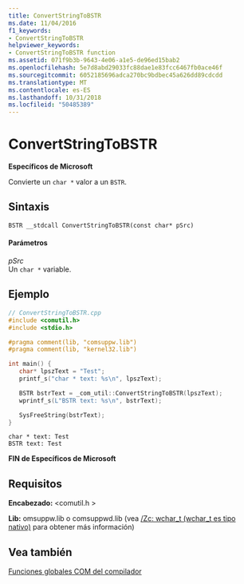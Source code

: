 ```yaml
---
title: ConvertStringToBSTR
ms.date: 11/04/2016
f1_keywords:
- ConvertStringToBSTR
helpviewer_keywords:
- ConvertStringToBSTR function
ms.assetid: 071f9b3b-9643-4e06-a1e5-de96ed15bab2
ms.openlocfilehash: 5e7d8abd29033fc88dae1e83fcc6467fb0ace46f
ms.sourcegitcommit: 6052185696adca270bc9bdbec45a626dd89cdcdd
ms.translationtype: MT
ms.contentlocale: es-ES
ms.lasthandoff: 10/31/2018
ms.locfileid: "50485389"
---
```

# <a name="convertstringtobstr"></a>ConvertStringToBSTR

**Específicos de Microsoft**

Convierte un `char *` valor a un `BSTR`.

## <a name="syntax"></a>Sintaxis

```
BSTR __stdcall ConvertStringToBSTR(const char* pSrc)
```

#### <a name="parameters"></a>Parámetros

*pSrc*<br/>
Un `char *` variable.

## <a name="example"></a>Ejemplo

```cpp
// ConvertStringToBSTR.cpp
#include <comutil.h>
#include <stdio.h>

#pragma comment(lib, "comsuppw.lib")
#pragma comment(lib, "kernel32.lib")

int main() {
   char* lpszText = "Test";
   printf_s("char * text: %s\n", lpszText);

   BSTR bstrText = _com_util::ConvertStringToBSTR(lpszText);
   wprintf_s(L"BSTR text: %s\n", bstrText);

   SysFreeString(bstrText);
}
```

```Output
char * text: Test
BSTR text: Test
```

**FIN de Específicos de Microsoft**

## <a name="requirements"></a>Requisitos

**Encabezado:** \<comutil.h >

**Lib:** omsuppw.lib o comsuppwd.lib (vea [/Zc: wchar_t (wchar_t es tipo nativo)](../build/reference/zc-wchar-t-wchar-t-is-native-type.md) para obtener más información)

## <a name="see-also"></a>Vea también

[Funciones globales COM del compilador](../cpp/compiler-com-global-functions.md)